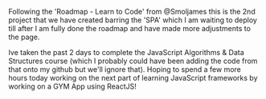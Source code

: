 Following the 'Roadmap - Learn to Code' from @Smoljames this is the 2nd project that we have created barring the 'SPA' which I am waiting to deploy till after I am fully done the roadmap and have made more adjustments to the page. 

Ive taken the past 2 days to complete the JavaScript Algorithms & Data Structures course (which I probably could have been adding the code from that onto my github but we'll ignore that). Hoping to spend a few more hours today working on
  the next part of learning JavaScript frameworks by working on a GYM App using ReactJS!
